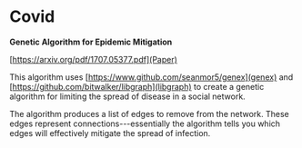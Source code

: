 # Covid

**Genetic Algorithm for Epidemic Mitigation**

[https://arxiv.org/pdf/1707.05377.pdf](Paper)

This algorithm uses [https://www.github.com/seanmor5/genex](genex) and [https://github.com/bitwalker/libgraph](libgraph) to create a genetic algorithm for limiting the spread of disease in a social network.

The algorithm produces a list of edges to remove from the network. These edges represent connections---essentially the algorithm tells you which edges will effectively mitigate the spread of infection.


